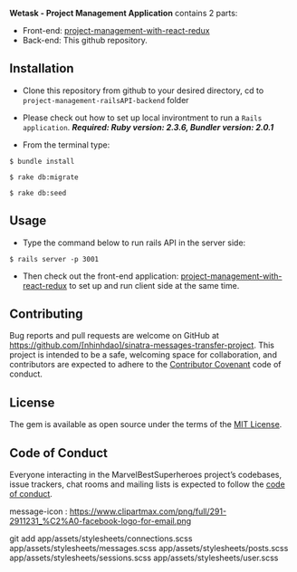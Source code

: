 **Wetask - Project Management Application** contains 2 parts:

- Front-end: [project-management-with-react-redux](https://github.com/nhinhdao/project-management-with-react-redux)
- Back-end: This github repository.


## Installation

- Clone this repository from github to your desired directory, cd to ```project-management-railsAPI-backend``` folder
- Please check out how to set up local invirontment to run a ```Rails application```. 
***Required: Ruby version: 2.3.6, Bundler version: 2.0.1***

- From the terminal type:
```
$ bundle install
```
```
$ rake db:migrate
```
```
$ rake db:seed
```

## Usage

- Type the command below to run rails API in the server side:
```
$ rails server -p 3001
```
-  Then check out the front-end application: [project-management-with-react-redux](https://github.com/nhinhdao/project-management-with-react-redux) to set up and run client side at the same time.


## Contributing

Bug reports and pull requests are welcome on GitHub at https://github.com/[nhinhdao]/sinatra-messages-transfer-project. This project is intended to be a safe, welcoming space for collaboration, and contributors are expected to adhere to the [Contributor Covenant](http://contributor-covenant.org) code of conduct.

## License

The gem is available as open source under the terms of the [MIT License](https://opensource.org/licenses/MIT).

## Code of Conduct

Everyone interacting in the MarvelBestSuperheroes project’s codebases, issue trackers, chat rooms and mailing lists is expected to follow the [code of conduct](https://github.com/[nhinhdao]/sinatra-messages-transfer-project/blob/master/CODE_OF_CONDUCT.md).

message-icon : https://www.clipartmax.com/png/full/291-2911231_%C2%A0-facebook-logo-for-email.png

git add app/assets/stylesheets/connections.scss app/assets/stylesheets/messages.scss app/assets/stylesheets/posts.scss app/assets/stylesheets/sessions.scss app/assets/stylesheets/user.scss